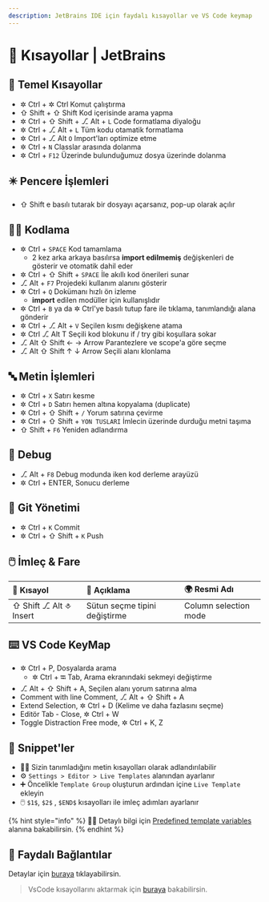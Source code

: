 ```yaml
---
description: JetBrains IDE için faydalı kısayollar ve VS Code keymap
---
```


# 💞 Kısayollar \| JetBrains

## 🧱 Temel Kısayollar

* ✲ Ctrl + ✲ Ctrl Komut çalıştırma
* ⇧ Shift + ⇧ Shift Kod içerisinde arama yapma
* ✲ Ctrl + ⇧ Shift + ⎇ Alt + `L` Code formatlama diyaloğu
* ✲ Ctrl + ⎇ Alt + `L` Tüm kodu otamatik formatlama
* ✲ Ctrl + ⎇ Alt `O` Import'ları optimize etme
* ✲ Ctrl + `N` Classlar arasında dolanma
* ✲ Ctrl + `F12` Üzerinde bulunduğumuz dosya üzerinde dolanma

## ✴️ Pencere İşlemleri

* ⇧ Shift e basılı tutarak bir dosyayı açarsanız, pop-up olarak açılır

## 👨‍💻 Kodlama

* ✲ Ctrl + `SPACE` Kod tamamlama
  * 2 kez arka arkaya basılırsa **import edilmemiş** değişkenleri de gösterir ve otomatik dahil eder
* ✲ Ctrl + ⇧ Shift + `SPACE` İle akıllı kod önerileri sunar
* ⎇ Alt + `F7` Projedeki kullanım alanını gösterir
* ✲ Ctrl + `Q` Dokümanı hızlı ön izleme
  * **import** edilen modüller için kullanışlıdır
* ✲ Ctrl + `B` ya da ✲ Ctrl'ye basılı tutup fare ile tıklama, tanımlandığı alana gönderir
* ✲ Ctrl + ⎇ Alt + `V` Seçilen kısmı değişkene atama
* ✲ Ctrl ⎇ Alt T Seçili kod blokunu if / try  gibi koşullara sokar
* ⎇ Alt ⇧ Shift ← → Arrow Parantezlere ve scope'a göre seçme
* ⎇ Alt ⇧ Shift ↑ ↓ Arrow Seçili alanı klonlama

## 🔤 Metin İşlemleri

* ✲ Ctrl + `X` Satırı kesme
* ✲ Ctrl + `D` Satırı hemen altına kopyalama \(duplicate\)
* ✲ Ctrl + ⇧ Shift + `/` Yorum satırına çevirme
* ✲ Ctrl + ⇧ Shift + `YON TUSLARI` İmlecin üzerinde durduğu metni taşıma
* ⇧ Shift + `F6` Yeniden adlandırma

## 🧐 Debug

* ⎇ Alt + `F8` Debug modunda iken kod derleme arayüzü
* ✲ Ctrl + ENTER, Sonucu derleme

## 🔀 Git Yönetimi

* ✲ Ctrl + `K` Commit
* ✲ Ctrl + ⇧ Shift + `K` Push

## 🖱️ İmleç & Fare

| 💞 Kısayol | 📝 Açıklama | 🌍 Resmi Adı |
| :--- | :--- | :--- |
| ⇧ Shift ⎇ Alt ⎀ Insert | Sütun seçme tipini değiştirme | Column selection mode |

## ⌨️ VS Code KeyMap

* ✲ Ctrl + P, Dosyalarda arama
  * ✲ Ctrl + ⭾ Tab, Arama ekranındaki sekmeyi değiştirme
* ⎇ Alt + ⇧ Shift + A, Seçilen alanı yorum satırına alma
* Comment with line Comment, ⎇ Alt + ⇧ Shift + A
* Extend Selection, ✲ Ctrl + D \(Kelime ve daha fazlasını seçme\)
* Editör Tab - Close, ✲ Ctrl + W
* Toggle Distraction Free mode, ✲ Ctrl + K, Z

## 📜 Snippet'ler

* 💁‍♂️ Sizin tanımladığını metin kısayolları olarak adlandırılabilir
* ⚙️ `Settings > Editor > Live Templates` alanından ayarlanır
* ➕ Öncelikle `Template Group` oluşturun ardından içine `Live Template` ekleyin
* 🖱️ `$1$`, `$2$` , `$END$` kısayolları ile imleç adımları ayarlanır

{% hint style="info" %}
‍🧙‍♂ Detaylı bilgi için [Predefined template variables](https://www.jetbrains.com/help/idea/template-variables.html) alanına bakabilirsin.
{% endhint %}

## 🔗 Faydalı Bağlantılar

Detaylar için [buraya](https://www.jetbrains.com/help/idea/mastering-keyboard-shortcuts.html) tıklayabilirsin.

> VsCode kısayollarını aktarmak için [buraya](https://plugins.jetbrains.com/plugin/12062-vs-code-keymap/versions) bakabilirsin.

